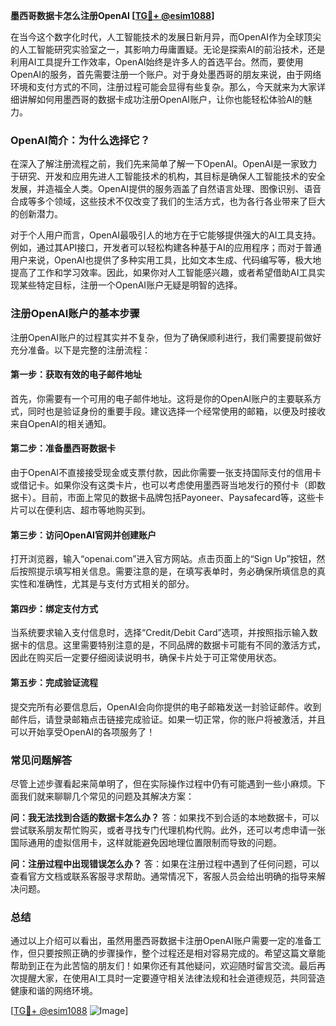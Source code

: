 **墨西哥数据卡怎么注册OpenAI [[TG💪+ @esim1088](https://t.me/s/esim1088)]**

在当今这个数字化时代，人工智能技术的发展日新月异，而OpenAI作为全球顶尖的人工智能研究实验室之一，其影响力毋庸置疑。无论是探索AI的前沿技术，还是利用AI工具提升工作效率，OpenAI始终是许多人的首选平台。然而，要使用OpenAI的服务，首先需要注册一个账户。对于身处墨西哥的朋友来说，由于网络环境和支付方式的不同，注册过程可能会显得有些复杂。那么，今天就来为大家详细讲解如何用墨西哥的数据卡成功注册OpenAI账户，让你也能轻松体验AI的魅力。

### OpenAI简介：为什么选择它？

在深入了解注册流程之前，我们先来简单了解一下OpenAI。OpenAI是一家致力于研究、开发和应用先进人工智能技术的机构，其目标是确保人工智能技术的安全发展，并造福全人类。OpenAI提供的服务涵盖了自然语言处理、图像识别、语音合成等多个领域，这些技术不仅改变了我们的生活方式，也为各行各业带来了巨大的创新潜力。

对于个人用户而言，OpenAI最吸引人的地方在于它能够提供强大的AI工具支持。例如，通过其API接口，开发者可以轻松构建各种基于AI的应用程序；而对于普通用户来说，OpenAI也提供了多种实用工具，比如文本生成、代码编写等，极大地提高了工作和学习效率。因此，如果你对人工智能感兴趣，或者希望借助AI工具实现某些特定目标，注册一个OpenAI账户无疑是明智的选择。

### 注册OpenAI账户的基本步骤

注册OpenAI账户的过程其实并不复杂，但为了确保顺利进行，我们需要提前做好充分准备。以下是完整的注册流程：

#### 第一步：获取有效的电子邮件地址
首先，你需要有一个可用的电子邮件地址。这将是你的OpenAI账户的主要联系方式，同时也是验证身份的重要手段。建议选择一个经常使用的邮箱，以便及时接收来自OpenAI的相关通知。

#### 第二步：准备墨西哥数据卡
由于OpenAI不直接接受现金或支票付款，因此你需要一张支持国际支付的信用卡或借记卡。如果你没有这类卡片，也可以考虑使用墨西哥当地发行的预付卡（即数据卡）。目前，市面上常见的数据卡品牌包括Payoneer、Paysafecard等，这些卡片可以在便利店、超市等地购买到。

#### 第三步：访问OpenAI官网并创建账户
打开浏览器，输入“openai.com”进入官方网站。点击页面上的“Sign Up”按钮，然后按照提示填写相关信息。需要注意的是，在填写表单时，务必确保所填信息的真实性和准确性，尤其是与支付方式相关的部分。

#### 第四步：绑定支付方式
当系统要求输入支付信息时，选择“Credit/Debit Card”选项，并按照指示输入数据卡的信息。这里需要特别注意的是，不同品牌的数据卡可能有不同的激活方式，因此在购买后一定要仔细阅读说明书，确保卡片处于可正常使用状态。

#### 第五步：完成验证流程
提交完所有必要信息后，OpenAI会向你提供的电子邮箱发送一封验证邮件。收到邮件后，请登录邮箱点击链接完成验证。如果一切正常，你的账户将被激活，并且可以开始享受OpenAI的各项服务了！

### 常见问题解答

尽管上述步骤看起来简单明了，但在实际操作过程中仍有可能遇到一些小麻烦。下面我们就来聊聊几个常见的问题及其解决方案：

**问：我无法找到合适的数据卡怎么办？**
答：如果找不到合适的本地数据卡，可以尝试联系朋友帮忙购买，或者寻找专门代理机构代购。此外，还可以考虑申请一张国际通用的虚拟信用卡，这样就能避免因地理位置限制而导致的问题。

**问：注册过程中出现错误怎么办？**
答：如果在注册过程中遇到了任何问题，可以查看官方文档或联系客服寻求帮助。通常情况下，客服人员会给出明确的指导来解决问题。

### 总结

通过以上介绍可以看出，虽然用墨西哥数据卡注册OpenAI账户需要一定的准备工作，但只要按照正确的步骤操作，整个过程还是相对容易完成的。希望这篇文章能帮助到正在为此苦恼的朋友们！如果你还有其他疑问，欢迎随时留言交流。最后再次提醒大家，在使用AI工具时一定要遵守相关法律法规和社会道德规范，共同营造健康和谐的网络环境。

[[TG💪+ @esim1088](https://t.me/s/esim1088) ![Image](https://i.postimg.cc/4NQfJmqS/Snipaste-2025-05-13-00-14-12.png)]